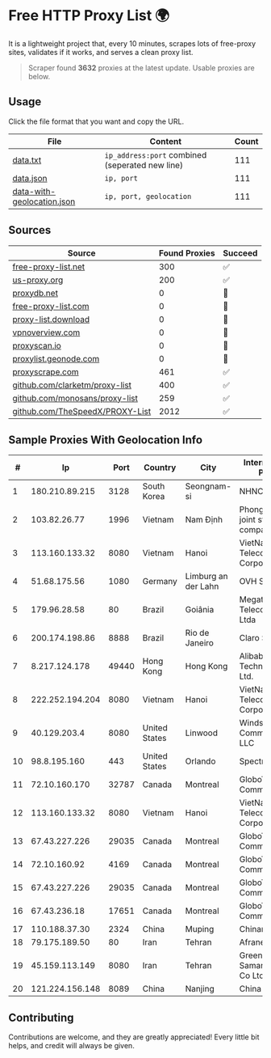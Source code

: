 
# Free HTTP Proxy List 🌍

It is a lightweight project that, every 10 minutes, scrapes lots of free-proxy sites, validates if it works, and serves a clean proxy list.


> Scraper found **3632** proxies at the latest update. Usable proxies are below.

## Usage

Click the file format that you want and copy the URL.


|File|Content|Count|
|----|-------|-----|
|[data.txt](https://raw.githubusercontent.com/themiralay/Proxy-List-World/master/data.txt)|`ip_address:port` combined (seperated new line)|111|
|[data.json](https://raw.githubusercontent.com/themiralay/Proxy-List-World/master/data.json)|`ip, port`|111|
|[data-with-geolocation.json](https://raw.githubusercontent.com/themiralay/Proxy-List-World/master/data-with-geolocation.json)|`ip, port, geolocation`|111|

## Sources

|Source|Found Proxies|Succeed|
|------|-------------|-------|
|[free-proxy-list.net](https://free-proxy-list.net)|300|✅|
|[us-proxy.org](https://www.us-proxy.org)|200|✅|
|[proxydb.net](http://proxydb.net)|0|🚫|
|[free-proxy-list.com](https://free-proxy-list.com/?page=&port=&type%5B%5D=http&type%5B%5D=https&up_time=0&search=Search)|0|🚫|
|[proxy-list.download](https://www.proxy-list.download/HTTP)|0|🚫|
|[vpnoverview.com](https://vpnoverview.com/privacy/anonymous-browsing/free-proxy-servers)|0|🚫|
|[proxyscan.io](https://www.proxyscan.io)|0|🚫|
|[proxylist.geonode.com](https://proxylist.geonode.com/api/proxy-list?limit=300&page=1&sort_by=lastChecked&sort_type=desc&protocols=http,https)|0|🚫|
|[proxyscrape.com](https://api.proxyscrape.com/v2/?request=displayproxies&protocol=http&timeout=10000&country=all&ssl=all&anonymity=all)|461|✅|
|[github.com/clarketm/proxy-list](https://raw.githubusercontent.com/clarketm/proxy-list/master/proxy-list-raw.txt)|400|✅|
|[github.com/monosans/proxy-list](https://raw.githubusercontent.com/monosans/proxy-list/main/proxies/http.txt)|259|✅|
|[github.com/TheSpeedX/PROXY-List](https://raw.githubusercontent.com/TheSpeedX/PROXY-List/master/http.txt)|2012|✅|


## Sample Proxies With Geolocation Info

|#|Ip|Port|Country|City|Internet Service Provider|
|-|--|----|-------|----|-------------------------|
|1|180.210.89.215|3128|South Korea|Seongnam-si|NHNCLOUD|
|2|103.82.26.77|1996|Vietnam|Nam Định|Phong Thuy media joint stock company|
|3|113.160.133.32|8080|Vietnam|Hanoi|VietNam Post and Telecom Corporation|
|4|51.68.175.56|1080|Germany|Limburg an der Lahn|OVH SAS|
|5|179.96.28.58|80|Brazil|Goiânia|Megatelecom Telecomunicacoes Ltda|
|6|200.174.198.86|8888|Brazil|Rio de Janeiro|Claro S.A|
|7|8.217.124.178|49440|Hong Kong|Hong Kong|Alibaba (US) Technology Co., Ltd.|
|8|222.252.194.204|8080|Vietnam|Hanoi|VietNam Post and Telecom Corporation|
|9|40.129.203.4|8080|United States|Linwood|Windstream Communications LLC|
|10|98.8.195.160|443|United States|Orlando|Spectrum|
|11|72.10.160.170|32787|Canada|Montreal|GloboTech Communications|
|12|113.160.133.32|8080|Vietnam|Hanoi|VietNam Post and Telecom Corporation|
|13|67.43.227.226|29035|Canada|Montreal|GloboTech Communications|
|14|72.10.160.92|4169|Canada|Montreal|GloboTech Communications|
|15|67.43.227.226|29035|Canada|Montreal|GloboTech Communications|
|16|67.43.236.18|17651|Canada|Montreal|GloboTech Communications|
|17|110.188.37.30|2324|China|Muping|Chinanet|
|18|79.175.189.50|80|Iran|Tehran|Afranet|
|19|45.159.113.149|8080|Iran|Tehran|Green Web Samaneh Novin Co Ltd|
|20|121.224.156.148|8089|China|Nanjing|China Telecom|



## Contributing

Contributions are welcome, and they are greatly appreciated! Every
little bit helps, and credit will always be given.

